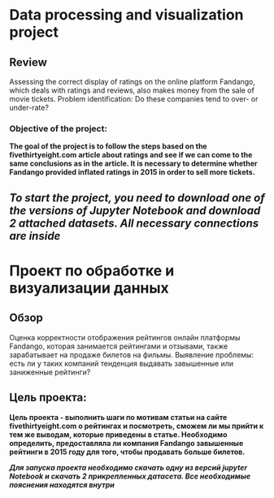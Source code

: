 # Data processing and visualization project

## Review
Assessing the correct display of ratings on the online platform Fandango, which deals with ratings and reviews, also makes money from the sale of movie tickets.
Problem identification: Do these companies tend to over- or under-rate?


### Objective of the project:

**The goal of the project is to follow the steps based on the fivethirtyeight.com article about ratings and see if we can come to the same conclusions as in the article. 
It is necessary to determine whether Fandango provided inflated ratings in 2015 in order to sell more tickets.**

***To start the project, you need to download one of the versions of Jupyter Notebook and download 2 attached datasets. All necessary connections are inside***
-----------------------------
# Проект по обработке и визуализации данных

## Обзор
Оценка корректности отображения рейтингов онлайн платформы Fandango, которая занимается рейтингами и отзывами, также зарабатывает на продаже билетов на фильмы. 
Выявление проблемы: есть ли у таких компаний тенденция выдавать завышенные или заниженные рейтинги?

## Цель проекта:

**Цель проекта - выполнить шаги по мотивам статьи на сайте fivethirtyeight.com о рейтингах и посмотреть, сможем ли мы прийти к тем же выводам, которые приведены в статье. 
Необходимо определить, предоставляла ли компания Fandango завышенные рейтинги в 2015 году для того, чтобы продавать больше билетов.**

***Для запуска проекта необходимо скачать одну из версий jupyter Notebook и скачать 2 прикрепленных датасета. Все необходимые пояснения находятся внутри***
